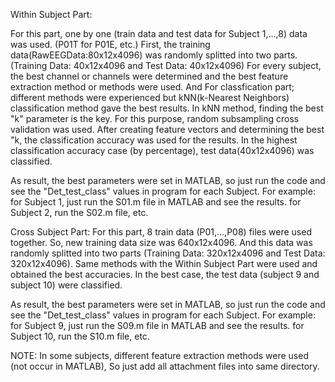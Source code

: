 Within Subject Part:

For this part, one by one (train data and test data for Subject 1,...,8) data was used. (P01T for P01E, etc.)
First, the training data(RawEEGData:80x12x4096) was randomly splitted into two parts. (Training Data: 40x12x4096 and Test Data: 40x12x4096) 
For every subject, the best channel or channels were determined and the best feature extraction method or methods were used.
And For classfication part; different methods were experienced but kNN(k-Nearest Neighbors) classification method gave the best results.
In kNN method, finding the best "k" parameter is the key. For this purpose, random subsampling cross validation was used.
After creating feature vectors and determining the best "k, the classification accuracy was used for the results. 
In the highest classification accuracy case (by percentage), test data(40x12x4096) was classified.

As result, the best parameters were set in MATLAB, so just run the code and see the "Det_test_class" values in program for each Subject.
For example: for Subject 1, just run the S01.m file in MATLAB and see the results. for Subject 2, run the S02.m file, etc.

Cross Subject Part: 
For this part, 8 train data (P01,...,P08) files were used together. So, new training data size was 640x12x4096. 
And this data was randomly splitted into two parts (Training Data: 320x12x4096 and Test Data: 320x12x4096). 
Same methods with the Within Subject Part were used and obtained the best accuracies. 
In the best case, the test data (subject 9 and subject 10) were classified.

As result, the best parameters were set in MATLAB, so just run the code and see the "Det_test_class" values in program for each Subject.
For example: for Subject 9, just run the S09.m file in MATLAB and see the results. for Subject 10, run the S10.m file, etc.

NOTE: In some subjects, different feature extraction methods were used (not occur in MATLAB), So just add all attachment files into same directory.



